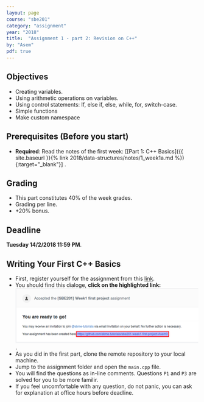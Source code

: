 ```yaml
---
layout: page
course: "sbe201"
category: "assignment"
year: "2018"
title:  "Assignment 1 - part 2: Revision on C++"
by: "Asem"
pdf: true
---
```



## Objectives

* Creating variables.
* Using arithmetic operations on variables.
* Using control statements: If, else if, else, while, for, switch-case.
* Simple functions
* Make custom namespace

## Prerequisites (Before you start)

* **Required**: Read the notes of the first week: \[[Part 1: C++ Basics]({{ site.baseurl }}{% link 2018/data-structures/notes/1_week1a.md %}){:target="_blank"}\] .

## Grading

* This part constitutes 40% of the week grades. 
* Grading per line.
* +20% bonus.

## Deadline

**Tuesday 14/2/2018 11:59 PM**.

## Writing Your First C++ Basics

* First, register yourself for the assignment from this [link](https://classroom.github.com/a/A6ntQkKJ).
* You should find this dialoge, **click on the highlighted link:** ![dialog](/gallery/assignments/ds/step1.png).
* As you did in the first part, clone the remote repository to your local machine.
* Jump to the assignment folder and open the `main.cpp` file.
* You will find the questions as in-line comments. Questions `P1` and `P3` are solved for you to be more familir.
* If you feel uncomfortable with any question, do not panic, you can ask for explanation at office hours before deadline.